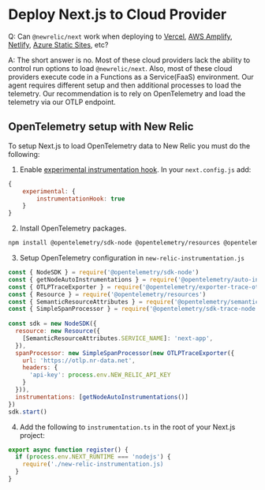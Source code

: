 # Deploy Next.js to Cloud Provider

Q: Can `@newrelic/next` work when deploying to [Vercel](https://vercel.com/frameworks/nextjs), [AWS Amplify](https://aws.amazon.com/amplify/), [Netlify](https://www.netlify.com/with/nextjs/), [Azure Static Sites](https://azure.microsoft.com/en-us/products/app-service/static), etc?

A: The short answer is no. Most of these cloud providers lack the ability to control run options to load `@newrelic/next`.  Also, most of these cloud providers execute code in a Functions as a Service(FaaS) environment.  Our agent requires different setup and then additional processes to load the telemetry.  Our recommendation is to rely on OpenTelemetry and load the telemetry via our OTLP endpoint.

## OpenTelemetry setup with New Relic

To setup Next.js to load OpenTelemetry data to New Relic you must do the following:

1. Enable [experimental instrumentation hook](https://nextjs.org/docs/app/building-your-application/optimizing/open-telemetry). In your `next.config.js` add:

```js
{
    experimental: {
        instrumentationHook: true
    }
}
```

2. Install OpenTelemetry packages.

```sh
npm install @opentelemetry/sdk-node @opentelemetry/resources @opentelemetry/semantic-conventions @opentelemetry/sdk-trace-node @opentelemetry/exporter-trace-otlp-http
```

3. Setup OpenTelemetry configuration in `new-relic-instrumentation.js` 

```js
const { NodeSDK } = require('@opentelemetry/sdk-node')
const { getNodeAutoInstrumentations } = require('@opentelemetry/auto-instrumentations-node')
const { OTLPTraceExporter } = require('@opentelemetry/exporter-trace-otlp-http')
const { Resource } = require('@opentelemetry/resources')
const { SemanticResourceAttributes } = require('@opentelemetry/semantic-conventions')
const { SimpleSpanProcessor } = require('@opentelemetry/sdk-trace-node')
 
const sdk = new NodeSDK({
  resource: new Resource({
    [SemanticResourceAttributes.SERVICE_NAME]: 'next-app',
  }),
  spanProcessor: new SimpleSpanProcessor(new OTLPTraceExporter({
    url: 'https://otlp.nr-data.net',
    headers: {
      'api-key': process.env.NEW_RELIC_API_KEY
    }
  })),
  instrumentations: [getNodeAutoInstrumentations()]
})
sdk.start()
```

4. Add the following to `instrumentation.ts` in the root of your Next.js project:

```js
export async function register() {
  if (process.env.NEXT_RUNTIME === 'nodejs') {
    require('./new-relic-instrumentation.js)
  }
}
```

